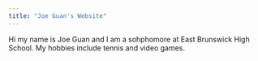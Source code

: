 ```yaml
---
title: "Joe Guan's Website"
---
```


Hi my name is Joe Guan and I am a sohphomore at East Brunswick High School. My hobbies include tennis and video games. 



